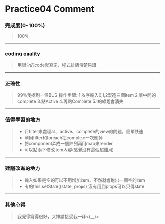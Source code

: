 # Practice04 Comment 
###  完成度(0~100%)
> 100% 
----
### coding quality
> 用很少的code就寫完，程式排版清楚易讀
---
### 正確性
> 99%我找到一個BUG
操作步驟:
1.依序輸入0,1,2製造三個item
2.讓中間的complete
3.點Active
4.再點Complete
5.1的綠燈會消失

---
### 值得學習的地方
> * 用filter來處理all、active、complete的view的問題，簡單快速
> * 利用filter和foreach把complete一次刪掉
> * 把component弄成一個陣列再用map來render
> * 可以點兩下修改item內容(感覺沒有這個超難用)

---
### 建議改進的地方
> * 輸入如果是空的可以不用增加item，不然就會跑出一個空的item
> * 有的this.setState((state, props) 沒有用到props可以只傳state
---
### 其他心得
>我覺得寫得很好，大神請接受我一拜<(__)>
